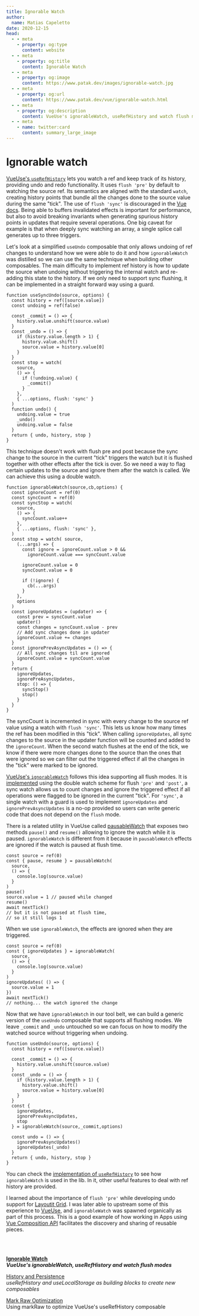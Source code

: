 ```yaml
---
title: Ignorable Watch
author:
  name: Matias Capeletto
date: 2020-12-15
head:
  - - meta
    - property: og:type
      content: website
  - - meta
    - property: og:title
      content: Ignorable Watch
  - - meta
    - property: og:image
      content: https://www.patak.dev/images/ignorable-watch.jpg
  - - meta
    - property: og:url
      content: https://www.patak.dev/vue/ignorable-watch.html
  - - meta
    - property: og:description
      content: VueUse's ignorableWatch, useRefHistory and watch flush modes
  - - meta
    - name: twitter:card
      content: summary_large_image
---
```


<BlogCover src="/images/ignorable-watch.jpg" />

# Ignorable watch

[VueUse's `useRefHistory`](https://vueuse.js.org/?path=/story/utilities--userefhistory) lets you watch a ref and keep track of its history, providing undo and redo functionality. It uses `flush 'pre'` by default to watching the source ref. Its semantics are aligned with the standard `watch`, creating history points that bundle all the changes done to the source value during the same "tick". The use of `flush 'sync'` is discouraged in the [Vue docs](https://v3.vuejs.org/guide/reactivity-computed-watchers.html#effect-flush-timing). Being able to buffers invalidated effects is important for performance, but also to avoid breaking invariants when generating spurious history points in updates that require several operations. One big caveat for example is that when deeply sync watching an array, a single splice call generates up to three triggers.

Let's look at a simplified `useUndo` composable that only allows undoing of ref changes to understand how we were able to do it and how `ignorableWatch` was distilled so we can use the same technique when building other composables. The main difficulty to implement ref history is how to update the source when undoing without triggering the internal watch and re-adding this state to the history. If we only need to support sync flushing, it can be implemented in a straight forward way using a guard.

```js{3,17,21,24,26}
function useSyncUndo(source, options) {
  const history = ref([source.value])
  const undoing = ref(false)
  
  const _commit = () => {                    
    history.value.unshift(source.value)      
  }                                       
  const _undo = () => {
    if (history.value.length > 1) {          
      history.value.shift()                  
      source.value = history.value[0]
    }
  }
  const stop = watch(                        
    source,
    () => {
      if (!undoing.value) {
        _commit()
      }
    },            
    { ...options, flush: 'sync' }
  )
  function undo() {
    undoing.value = true
    _undo()
    undoing.value = false
  }
  return { undo, history, stop }
}
```

This technique doesn't work with flush pre and post because the sync change to the source in the current "tick" triggers the watch but it is flushed together with other effects after the tick is over. So we need a way to flag certain updates to the source and ignore them after the watch is called. We can achieve this using a double watch. 

```js{2,3,7,9,13,14,16,17,19,26,28-30,33,34}
function ignorableWatch(source,cb,options) {
  const ignoreCount = ref(0)
  const syncCount = ref(0)
  const syncStop = watch(
    source,
    () => {
      syncCount.value++
    },
    { ...options, flush: 'sync' },
  )
  const stop = watch( source,
    (...args) => {
      const ignore = ignoreCount.value > 0 && 
        ignoreCount.value === syncCount.value

      ignoreCount.value = 0
      syncCount.value = 0

      if (!ignore) {
        cb(...args)
      }
    }, 
    options 
  )
  const ignoreUpdates = (updater) => {
    const prev = syncCount.value
    updater()
    const changes = syncCount.value - prev
    // Add sync changes done in updater
    ignoreCount.value += changes
  }
  const ignorePrevAsyncUpdates = () => {
    // All sync changes til are ignored
    ignoreCount.value = syncCount.value
  }
  return { 
    ignoreUpdates,
    ignorePreAsyncUpdates,
    stop: () => {
      syncStop()
      stop()
    }
  }
}
```
The syncCount is incremented in sync with every change to the source ref value using a watch with `flush 'sync'`. This lets us know how many times the ref has been modified in this "tick". When calling `ignoreUpdates`, all sync changes to the source in the updater function will be counted and added to the `ignoreCount`. When the second watch flushes at the end of the tick, we know if there were more changes done to the source than the ones that were ignored so we can filter out the triggered effect if all the changes in the "tick" were marked to be ignored.

[VueUse's `ignorableWatch`](https://vueuse.js.org/?path=/story/watch--ignorablewatch) follows this idea supporting all flush modes. It is [implemented](https://github.com/antfu/vueuse/blob/master/packages/shared/ignorableWatch/index.ts) using the double watch scheme for flush `'pre'` and `'post'`, a sync watch allows us to count changes and ignore the triggered effect if all operations were flagged to be ignored in the current "tick". For `'sync'`, a single watch with a guard is used to implement `ignoreUpdates` and `ignorePrevAsyncUpdates` is a no-op provided so users can write generic code that does not depend on the `flush` mode.

There is a related utility in VueUse called [pausableWatch](https://vueuse.js.org/?path=/story/watch--pausablewatch) that exposes two methods `pause()` and `resume()` allowing to ignore the watch while it is paused. `ignorableWatch` is different from it because in `pausableWatch` effects are ignored if the watch is paused at flush time.

```js{2,5,8-10,12-13}
const source = ref(0)
const { pause, resume } = pausableWatch(
  source, 
  () => {
    console.log(source.value)
  }
)
pause()
source.value = 1 // paused while changed
resume()
await nextTick() 
// but it is not paused at flush time, 
// so it still logs 1
```

When we use `ignorableWatch`, the effects are ignored when they are triggered.

```js{2,5,8-10,12}
const source = ref(0)
const { ignoreUpdates } = ignorableWatch(
  source, 
  () => {
    console.log(source.value)
  }
)
ignoreUpdates( () => {
  source.value = 1
})
await nextTick() 
// nothing... the watch ignored the change
```

Now that we have `ignorableWatch` in our tool belt, we can build a generic version of the `useUndo` composable that supports all flushing modes. We leave `_commit` and `_undo` untouched so we can focus on how to modify the watched source without triggering when undoing.

```js{17,20-21}
function useUndo(source, options) {
  const history = ref([source.value])
  
  const _commit = () => {
    history.value.unshift(source.value)
  }
  const _undo = () => {
    if (history.value.length > 1) {
      history.value.shift()
      source.value = history.value[0]
    }
  }
  const {
    ignoreUpdates,
    ignorePrevAsyncUpdates,
    stop
  } = ignorableWatch(source,_commit,options)

  const undo = () => {
    ignorePrevAsyncUpdates()
    ignoreUpdates(_undo)
  }
  return { undo, history, stop }
}
```

You can check the [implementation of `useRefHistory`](https://github.com/antfu/vueuse/blob/master/packages/core/useRefHistory/index.ts) to see how `ignorableWatch` is used in the lib. In it, other useful features to deal with ref history are provided.

I learned about the importance of `flush 'pre'` while developing undo support for [Layoutit Grid](https://github.com/Leniolabs/layoutit-grid). I was later able to upstream some of this experience to [VueUse](https://github.com/antfu/vueuse), and `ignorableWatch` was spawned organically as part of this process. This is a good example of how working in Apps using [Vue Composition API](https://v3.vuejs.org/guide/composition-api-introduction.html) facilitates the discovery and sharing of reusable pieces.

<br><br>

[**Ignorable Watch**](./ignorable-watch.md)
<br>***VueUse's ignorableWatch, useRefHistory and watch flush modes***

[History and Persistence](./history-and-persistence.md)
<br>*useRefHistory and useLocalStorage as building blocks to create new composables*

[Mark Raw Optimization](./mark-raw-optimization.md)
<br>Using markRaw to optimize VueUse's useRefHistory composable